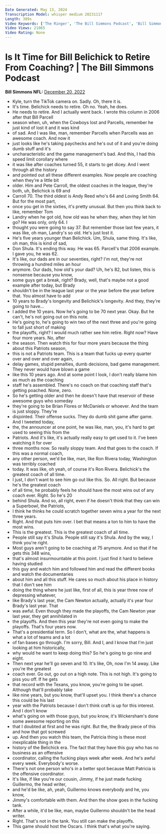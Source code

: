 ```yaml
---
Date Generated: May 13, 2024
Transcription Model: whisper medium 20231117
Length: 389s
Video Keywords: ['The Ringer', 'The Bill Simmons Podcast', 'Bill Simmons', 'Bill Simmons Show', 'NFL Show', 'NFL Podcast', 'Football Podcast', 'Football Show', 'New England Patriots', 'Patriots Football', 'Bill Belichick', 'Tom Brady', 'Mac Jones', 'Bailey Zappe', 'Jakobi Meyers', 'Bill Simmons Football', 'NFL News', 'NFL Story']
Video Views: 21065
Video Rating: None
---
```


# Is It Time for Bill Belichick to Retire From Coaching? | The Bill Simmons Podcast
**Bill Simmons NFL:** [December 20, 2022](https://www.youtube.com/watch?v=3kYuvffA7Wk)
*  Kyle, turn the TikTok camera on. Sadly. Oh, there it is.
*  It's time. Belichick needs to retire. Oh no. Yeah, he does.
*  He needs to retire. And I actually went back. I wrote this column in 2006 after that Bill Parcell
*  season when, uh, when the Cowboys lost and Parcells, remember he just kind of lost it and it was kind
*  of sad. And I was like, man, remember Parcells when Parcells was an awesome coach. And now it
*  just looks like he's taking paychecks and he's out of it and you're doing dumb stuff and it's
*  uncharacteristic and the game management's bad. And this, I had this speed limit corollary where
*  it was like after coaches turned 55, it starts to get dicey. And I went through all the history
*  and pointed out all these different examples. Now people are coaching when they're a little bit
*  older. Him and Pete Carroll, the oldest coaches in the league, they're both, uh, Belichick is 69 and
*  Carroll 70. The third oldest is Andy Reed who's 64 and Loving Smith 64. But for the most part,
*  once you get in the sixties, it's pretty unusual. But then you think back to like, remember Tom
*  Landry when he got old, how old was he when they, when they let him go? He was only, only 64. I
*  thought you were going to say 37. But remember those last few years, it was like, oh man, Landry's so old. He's just lost it.
*  He's five years younger than Belichick. Um, Shula, same thing. It's like, oh man, this is kind of sad,
*  Don Shula. It's ending this way. He was 65. Parcell's that 2006 example. I gave you, he was 62.
*  It's like, our dads are in our seventies, right? I'm not, they're not throwing a hundred miles an hour
*  anymore. Our dads, how old's your dad? Uh, he's 82, but listen, this is nonsense because you know,
*  some guys get a break, right? Brady, well, that's maybe not a good example after today, but Brady
*  shouldn't be in the league last year or the year before the year before that. You almost have to add
*  10 years to Brady's longevity and Belichick's longevity. And they, they're going to have...
*  I added the 10 years. Now he's going to be 70 next year. Okay. But he can't, he's not going out on this note.
*  He's going to, he's going to win two of the next three and you're going to fall just short of making
*  the playoffs, right? I would much rather see him retire. Right now? Have four more years. No, after
*  the season. Then watch this for four more years because the thing about this Patriots season,
*  this is not a Patriots team. This is a team that fucks up every quarter over and over and over again,
*  delay games, stupid penalties, dumb decisions, bad game management. They never would have blown a game
*  like this 10 years ago. And at some point I look, I don't really blame him as much as the coaching
*  staff he's assembled. There's no coach on that coaching staff that's getting poached. None, zero.
*  So he's getting older and then he doesn't have that reservoir of these awesome guys who someday
*  they're going to be Brian Flores or McDaniels or whoever. And the team is just sloppy. They're
*  disjointed. Their offense sucks. They do dumb shit game after game. And I tweeted today,
*  the, the announcer at one point, he was like, man, you, it's hard to get used to seeing this from the
*  Patriots. And it's like, it's actually really easy to get used to it. I've been watching it for over
*  three months now. So really sloppy team. And that goes to the coach. If this was a normal coach,
*  any other person, we'd be like, man, like Ron Rivera today, Washington was terribly coached
*  today. It was like, oh yeah, of course it's Ron Rivera. Belichick's the greatest coach of all time.
*  I just, I don't want to see him go out like this. So. All right. But because he's the greatest coach
*  of all time, he probably feels he should have the most wins out of any coach ever. Right. So he's 20
*  behind Shula. And so, all right, even if he doesn't think that they can win a Superbowl, the Patriots,
*  I think he thinks he could scratch together seven wins a year for the next three years.
*  Right. And that puts him over. I bet that means a ton to him to have the most wins.
*  This is the greatest. This is the greatest coach of all time.
*  People still say it's Shula. People still say it's Shula. And by the way, I think you're right.
*  Most guys aren't going to be coaching at 75 anymore. And so that if he gets this 348 wins,
*  that's almost insurmountable at this point. I just find it hard to believe having studied
*  this guy and watch him and followed him and read the different books and watch the documentaries
*  about him and all this stuff. He cares so much about his place in history that I don't see him
*  doing the thing where he just like, first of all, this is year three now of depressing whatever,
*  like Brady's last year, the Cam Newton actually, actually it's year four Brady's last year. That
*  was awful. Even though they made the playoffs, the Cam Newton year last year, they get annihilated in
*  the playoffs. And then this year they're not even going to make the playoffs. That's four years now.
*  That's a presidential term. So I don't, what are the, what happens is what a lot of teams and a lot
*  of fan bases go through. I'm sorry, Bill. And I, and I know that I'm just looking at him historically,
*  why would he want to keep doing this? So he's going to go nine and eight.
*  Then next year he'll go seven and 10. It's like, Oh, now I'm 14 away. Like you're the greatest
*  coach ever. Go out, go out on a high note. This is not high. It's going to piss you off. If he gets
*  that record with the Texans, you know, you're going to be upset. Although that'll probably take
*  like nine years, but you know, that'll upset you. I think there's a chance this could be his last
*  year with the Patriots because I don't think craft is up for this interest. And I don't know
*  what's going on with those guys, but you know, it's Wickersham's done some awesome reporting on this
*  that I doubted at first and he was right. But the, the Brady piece of this and how that got screwed
*  up. And then you watch this team, the Patricia thing is these most inexplicable thing in the
*  history of the Belichick era. The fact that they have this guy who has no business as an offensive
*  coordinator, calling the fucking plays week after week. And he's awful every week. Everybody's worse.
*  There's not one person who's in a better spot because Matt Patricia is the offensive coordinator.
*  It's like, if like you're our cousin, Jimmy, if he just made fucking Guillermo, the head writer,
*  and he'd be like, ah, yeah, Guillermo knows everybody and he, you know,
*  Jimmy's comfortable with them. And then the show goes in the fucking tank.
*  After a while, it'd be like, man, maybe Guillermo shouldn't be the head writer.
*  Right. That's not in the tank. You still can make the playoffs.
*  This game should host the Oscars. I think that's what you're saying.
